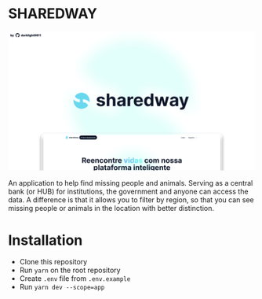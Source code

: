 # SHAREDWAY

<img src="./public/post.png" />

An application to help find missing people and animals. Serving as a central bank (or HUB) for institutions, the government and anyone can access the data. A difference is that it allows you to filter by region, so that you can see missing people or animals in the location with better distinction.

# Installation

- Clone this repository
- Run `yarn` on the root repository
- Create `.env` file from `.env.example`
- Run `yarn dev --scope=app`